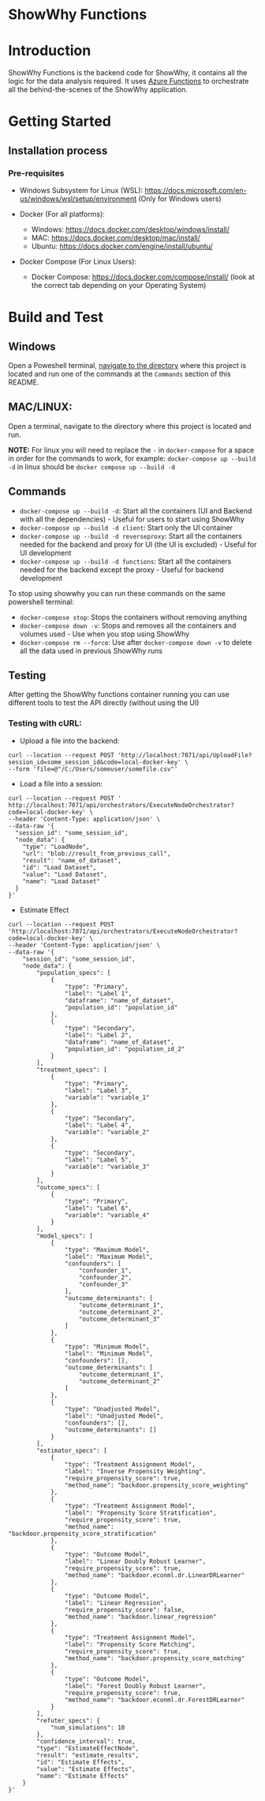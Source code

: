 # ShowWhy Functions

# Introduction

ShowWhy Functions is the backend code for ShowWhy, it contains all the logic for the data analysis required. It uses [Azure Functions](https://docs.microsoft.com/en-us/azure/azure-functions/functions-overview) to orchestrate all the behind-the-scenes of the ShowWhy application.

# Getting Started

## Installation process

### Pre-requisites

- Windows Subsystem for Linux (WSL): https://docs.microsoft.com/en-us/windows/wsl/setup/environment (Only for Windows users)

- Docker (For all platforms):

  - Windows: https://docs.docker.com/desktop/windows/install/
  - MAC: https://docs.docker.com/desktop/mac/install/
  - Ubuntu: https://docs.docker.com/engine/install/ubuntu/

- Docker Compose (For Linux Users):
  - Docker Compose: https://docs.docker.com/compose/install/ (look at the correct tab depending on your Operating System)

# Build and Test

## Windows

Open a Poweshell terminal, [navigate to the directory](https://docs.microsoft.com/en-us/powershell/scripting/samples/managing-current-location?view=powershell-7.2) where this project is located and run one of the commands at the `Commands` section of this README.

## MAC/LINUX:

Open a terminal, navigate to the directory where this project is located and run.

**NOTE:** For linux you will need to replace the `-` in `docker-compose` for a space in order for the commands to work, for example: `docker-compose up --build -d` in linux should be `docker compose up --build -d`

## Commands

- `docker-compose up --build -d`: Start all the containers (UI and Backend with all the dependencies) - Useful for users to start using ShowWhy
- `docker-compose up --build -d client`: Start only the UI container
- `docker-compose up --build -d reverseproxy`: Start all the containers needed for the backend and proxy for UI (the UI is excluded) - Useful for UI development
- `docker-compose up --build -d functions`: Start all the containers needed for the backend except the proxy - Useful for backend development

To stop using showwhy you can run these commands on the same powershell terminal:

- `docker-compose stop`: Stops the containers without removing anything
- `docker-compose down -v`: Stops and removes all the containers and volumes used - Use when you stop using ShowWhy
- `docker-compose rm --force`: Use after `docker-compose down -v` to delete all the data used in previous ShowWhy runs

## Testing

After getting the ShowWhy functions container running you can use different tools to test the API directly (without using the UI)

### Testing with cURL:

- Upload a file into the backend:

```
curl --location --request POST 'http://localhost:7071/api/UploadFile?session_id=some_session_id&code=local-docker-key' \
--form 'file=@"/C:/Users/someuser/somefile.csv"'
```

- Load a file into a session:

```
curl --location --request POST ' http://localhost:7071/api/orchestrators/ExecuteNodeOrchestrator?code=local-docker-key' \
--header 'Content-Type: application/json' \
--data-raw '{
  "session_id": "some_session_id",
  "node_data": {
    "type": "LoadNode",
    "url": "blob://result_from_previous_call",
    "result": "name_of_dataset",
    "id": "Load Dataset",
    "value": "Load Dataset",
    "name": "Load Dataset"
  }
}'
```

- Estimate Effect

```
curl --location --request POST 'http://localhost:7071/api/orchestrators/ExecuteNodeOrchestrator?code=local-docker-key' \
--header 'Content-Type: application/json' \
--data-raw '{
    "session_id": "some_session_id",
    "node_data": {
        "population_specs": [
            {
                "type": "Primary",
                "label": "Label 1",
                "dataframe": "name_of_dataset",
                "population_id": "population_id"
            },
            {
                "type": "Secondary",
                "label": "Label 2",
                "dataframe": "name_of_dataset",
                "population_id": "population_id_2"
            }
        ],
        "treatment_specs": [
            {
                "type": "Primary",
                "label": "Label 3",
                "variable": "variable_1"
            },
            {
                "type": "Secondary",
                "label": "Label 4",
                "variable": "variable_2"
            },
            {
                "type": "Secondary",
                "label": "Label 5",
                "variable": "variable_3"
            }
        ],
        "outcome_specs": [
            {
                "type": "Primary",
                "label": "Label 6",
                "variable": "variable_4"
            }
        ],
        "model_specs": [
            {
                "type": "Maximum Model",
                "label": "Maximum Model",
                "confounders": [
                    "confounder_1",
                    "confounder_2",
                    "confounder_3"
                ],
                "outcome_determinants": [
                    "outcome_determinant_1",
                    "outcome_determinant_2",
                    "outcome_determinant_3"
                ]
            },
            {
                "type": "Minimum Model",
                "label": "Minimum Model",
                "confounders": [],
                "outcome_determinants": [
                    "outcome_determinant_1",
                    "outcome_determinant_2"
                ]
            },
            {
                "type": "Unadjusted Model",
                "label": "Unadjusted Model",
                "confounders": [],
                "outcome_determinants": []
            }
        ],
        "estimator_specs": [
            {
                "type": "Treatment Assignment Model",
                "label": "Inverse Propensity Weighting",
                "require_propensity_score": true,
                "method_name": "backdoor.propensity_score_weighting"
            },
            {
                "type": "Treatment Assignment Model",
                "label": "Propensity Score Stratification",
                "require_propensity_score": true,
                "method_name": "backdoor.propensity_score_stratification"
            },
            {
                "type": "Outcome Model",
                "label": "Linear Doubly Robust Learner",
                "require_propensity_score": true,
                "method_name": "backdoor.econml.dr.LinearDRLearner"
            },
            {
                "type": "Outcome Model",
                "label": "Linear Regression",
                "require_propensity_score": false,
                "method_name": "backdoor.linear_regression"
            },
            {
                "type": "Treatment Assignment Model",
                "label": "Propensity Score Matching",
                "require_propensity_score": true,
                "method_name": "backdoor.propensity_score_matching"
            },
            {
                "type": "Outcome Model",
                "label": "Forest Doubly Robust Learner",
                "require_propensity_score": true,
                "method_name": "backdoor.econml.dr.ForestDRLearner"
            }
        ],
        "refuter_specs": {
            "num_simulations": 10
        },
        "confidence_interval": true,
        "type": "EstimateEffectNode",
        "result": "estimate_results",
        "id": "Estimate Effects",
        "value": "Estimate Effects",
        "name": "Estimate Effects"
    }
}'
```
